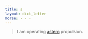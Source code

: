 ```yaml
---
title: s
layout: dict_letter
morse: · · ·
---
```

> I am operating [astern](/dict/astern.html) propulsion.